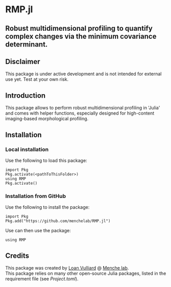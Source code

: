 # RMP.jl
Robust multidimensional profiling to quantify complex changes via the minimum covariance determinant.
---

## Disclaimer

This package is under active development and is not intended for external use yet. Test at your own risk.

## Introduction

This package allows to perform robust multidimensional profiling in 'Julia' and comes with helper functions, especially designed for high-content imaging-based morphological profiling.

## Installation

### Local installation

Use the following to load this package:

	import Pkg
	Pkg.activate(<pathToThisFolder>)
	using RMP
	Pkg.activate()

### Installation from GitHub

Use the following to install the package:

	import Pkg
	Pkg.add("https://github.com/menchelab/RMP.jl")

Use can then use the package:

	using RMP

## Credits

This package was created by [Loan Vulliard](http://vulliard.loan) @ [Menche lab](https://menchelab.com/).  
This package relies on many other open-source Julia packages, listed in the requirement file (see *Project.toml*).

